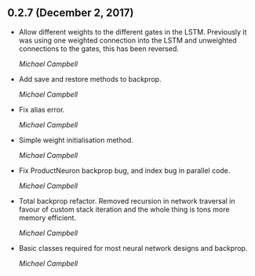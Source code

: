 ## 0.2.7 (December 2, 2017)

- Allow different weights to the different gates in the LSTM. Previously it was
  using one weighted connection into the LSTM and unweighted connections to the
  gates, this has been reversed.

  *Michael Campbell*

- Add save and restore methods to backprop.

  *Michael Campbell*

- Fix alias error.

  *Michael Campbell*

- Simple weight initialisation method.

  *Michael Campbell*

- Fix ProductNeuron backprop bug, and index bug in parallel code.

  *Michael Campbell*

- Total backprop refactor. Removed recursion in network traversal in favour of
  custom stack iteration and the whole thing is tons more memory efficient.

  *Michael Campbell*

- Basic classes required for most neural network designs and backprop.

  *Michael Campbell*